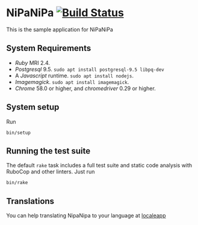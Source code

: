 # NiPaNiPa [![Build Status][ci-badge]][ci-url]

This is the sample application for NiPaNiPa

[ci-badge]: https://circleci.com/gh/deivid-rodriguez/nipanipa.svg?style=svg
[ci-url]: https://circleci.com/gh/deivid-rodriguez/nipanipa

## System Requirements

* _Ruby_ MRI 2.4.
* _Postgresql_ 9.5. `sudo apt install postgresql-9.5 libpq-dev`
* A _Javascript_ runtime. `sudo apt install nodejs`.
* _Imagemagick_. `sudo apt install imagemagick`.
* _Chrome_ 58.0 or higher, and _chromedriver_ 0.29 or higher.

## System setup

Run

```shell
bin/setup
```

## Running the test suite

The default `rake` task includes a full test suite and static code analysis
with RuboCop and other linters. Just run

```
bin/rake
```

## Translations

You can help translating NipaNipa to your language at
[localeapp](https://www.localeapp.com/projects/7834)

